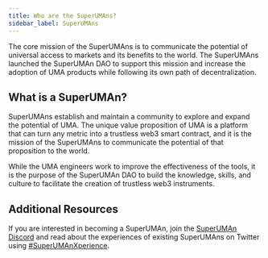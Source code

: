 ```yaml
---
title: Who are the SuperUMAns?
sidebar_label: SuperUMAns
---
```


The core mission of the SuperUMAns is to communicate the potential of universal access to markets and its benefits to the world. The SuperUMAns launched the SuperUMAn DAO to support this mission and increase the adoption of UMA products while following its own path of decentralization.

## What is a SuperUMAn?
SuperUMAns establish and maintain a community to explore and expand the potential of UMA. The unique value proposition of UMA is a platform that can turn any metric into a trustless web3 smart contract, and it is the mission of the SuperUMAns to communicate the potential of that proposition to the world.

While the UMA engineers work to improve the effectiveness of the tools, it is the purpose of the SuperUMAn DAO to build the knowledge, skills, and culture to facilitate the creation of trustless web3 instruments.

## Additional Resources
If you are interested in becoming a SuperUMAn, join the [SuperUMAn Discord](https://discord.gg/WaSdQwJu) and read about the experiences of existing SuperUMAns on Twitter using [#SuperUMAnXperience](https://twitter.com/hashtag/SuperUMAnXperience?src=hashtag_click).
